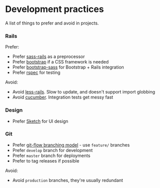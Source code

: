 # Development practices

A list of things to prefer and avoid in projects.

### Rails

Prefer:

- Prefer [sass-rails](https://github.com/rails/sass-rails) as a preprocessor
- Prefer [bootstrap](http://getbootstrap.com) if a CSS framework is needed
- Prefer [bootstrap-sass](https://github.com/twbs/bootstrap-sass) for Bootstrap + Rails integration
- Prefer [rspec](https://github.com/rspec/rspec) for testing

Avoid:

- Avoid [less-rails](https://github.com/metaskills/less-rails/). Slow to update, and doesn't support import globbing
- Avoid [cucumber](https://github.com/cucumber/cucumber). Integration tests get messy fast

### Design

- Prefer [Sketch](http://bohemiancoding.com/sketch/) for UI design

### Git

- Prefer [git-flow branching model](http://nvie.com/posts/a-successful-git-branching-model/) - use `feature/` branches
- Prefer `develop` branch for development
- Prefer `master` branch for deployments
- Prefer to tag releases if possible

Avoid:

- Avoid `production` branches, they're usually redundant

